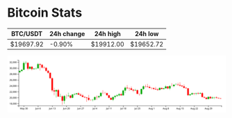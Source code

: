 # Bitcoin Stats

BTC/USDT|24h change|24h high|24h low|
|---|---|---|---|
|$19697.92|-0.90%|$19912.00|$19652.72|

<img src="./chart.svg">
